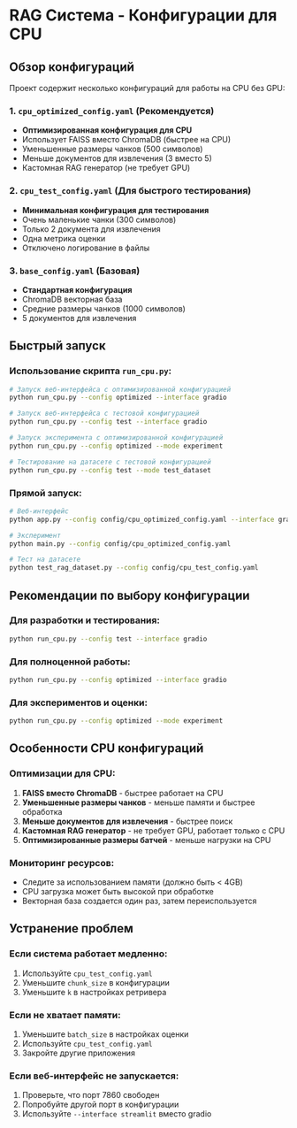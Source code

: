 # RAG Система - Конфигурации для CPU

## Обзор конфигураций

Проект содержит несколько конфигураций для работы на CPU без GPU:

### 1. `cpu_optimized_config.yaml` (Рекомендуется)
- **Оптимизированная конфигурация для CPU**
- Использует FAISS вместо ChromaDB (быстрее на CPU)
- Уменьшенные размеры чанков (500 символов)
- Меньше документов для извлечения (3 вместо 5)
- Кастомная RAG генератор (не требует GPU)

### 2. `cpu_test_config.yaml` (Для быстрого тестирования)
- **Минимальная конфигурация для тестирования**
- Очень маленькие чанки (300 символов)
- Только 2 документа для извлечения
- Одна метрика оценки
- Отключено логирование в файлы

### 3. `base_config.yaml` (Базовая)
- **Стандартная конфигурация**
- ChromaDB векторная база
- Средние размеры чанков (1000 символов)
- 5 документов для извлечения

## Быстрый запуск

### Использование скрипта `run_cpu.py`:

```bash
# Запуск веб-интерфейса с оптимизированной конфигурацией
python run_cpu.py --config optimized --interface gradio

# Запуск веб-интерфейса с тестовой конфигурацией
python run_cpu.py --config test --interface gradio

# Запуск эксперимента с оптимизированной конфигурацией
python run_cpu.py --config optimized --mode experiment

# Тестирование на датасете с тестовой конфигурацией
python run_cpu.py --config test --mode test_dataset
```

### Прямой запуск:

```bash
# Веб-интерфейс
python app.py --config config/cpu_optimized_config.yaml --interface gradio

# Эксперимент
python main.py --config config/cpu_optimized_config.yaml

# Тест на датасете
python test_rag_dataset.py --config config/cpu_test_config.yaml
```

## Рекомендации по выбору конфигурации

### Для разработки и тестирования:
```bash
python run_cpu.py --config test --interface gradio
```

### Для полноценной работы:
```bash
python run_cpu.py --config optimized --interface gradio
```

### Для экспериментов и оценки:
```bash
python run_cpu.py --config optimized --mode experiment
```

## Особенности CPU конфигураций

### Оптимизации для CPU:
1. **FAISS вместо ChromaDB** - быстрее работает на CPU
2. **Уменьшенные размеры чанков** - меньше памяти и быстрее обработка
3. **Меньше документов для извлечения** - быстрее поиск
4. **Кастомная RAG генератор** - не требует GPU, работает только с CPU
5. **Оптимизированные размеры батчей** - меньше нагрузки на CPU

### Мониторинг ресурсов:
- Следите за использованием памяти (должно быть < 4GB)
- CPU загрузка может быть высокой при обработке
- Векторная база создается один раз, затем переиспользуется

## Устранение проблем

### Если система работает медленно:
1. Используйте `cpu_test_config.yaml`
2. Уменьшите `chunk_size` в конфигурации
3. Уменьшите `k` в настройках ретривера

### Если не хватает памяти:
1. Уменьшите `batch_size` в настройках оценки
2. Используйте `cpu_test_config.yaml`
3. Закройте другие приложения

### Если веб-интерфейс не запускается:
1. Проверьте, что порт 7860 свободен
2. Попробуйте другой порт в конфигурации
3. Используйте `--interface streamlit` вместо gradio

